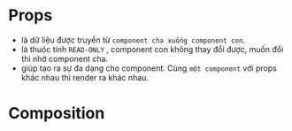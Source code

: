 # Props

- là dữ liệu được truyền từ `component cha xuống component con`.
- là thuộc tính `READ-ONLY` , component con không thay đổi được, muốn đổi thì nhờ component cha.
- giúp tạo ra sự đa dạng cho component. Cùng `một component` với props khác nhau thì render ra khác nhau.

# Composition

